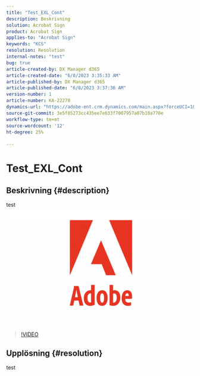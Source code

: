 ```yaml
---
title: "Test_EXL_Cont"
description: Beskrivning
solution: Acrobat Sign
product: Acrobat Sign
applies-to: "Acrobat Sign"
keywords: "KCS"
resolution: Resolution
internal-notes: "test"
bug: true
article-created-by: DX Manager d365
article-created-date: "6/8/2023 3:35:33 AM"
article-published-by: DX Manager d365
article-published-date: "6/8/2023 3:37:36 AM"
version-number: 1
article-number: KA-22270
dynamics-url: "https://adobe-ent.crm.dynamics.com/main.aspx?forceUCI=1&pagetype=entityrecord&etn=knowledgearticle&id=7b2a7b85-ad05-ee11-8f6e-6045bd0061cb"
source-git-commit: 3e5f85273cc435ee7e633f7007957a07b10a770e
workflow-type: tm+mt
source-wordcount: '12'
ht-degree: 25%

---
```


# Test_EXL_Cont

## Beskrivning {#description}

test![](assets/___bcde5ec3-ad05-ee11-8f6e-6045bd0061cb___.png)

>[!VIDEO](https://video.tv.adobe.com/v/18696?quality=9&amp;learn=on)




## Upplösning {#resolution}


test
